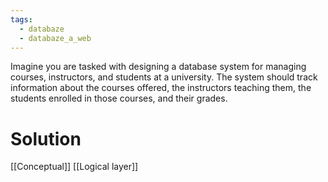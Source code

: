 ```yaml
---
tags:
  - databaze
  - databaze_a_web
---
```

Imagine you are tasked with designing a database system for managing courses, instructors, 
and students at a university. The system should track information about the courses offered, 
the instructors teaching them, the students enrolled in those courses, and their grades.

# Solution
[[Conceptual]]
[[Logical layer]]